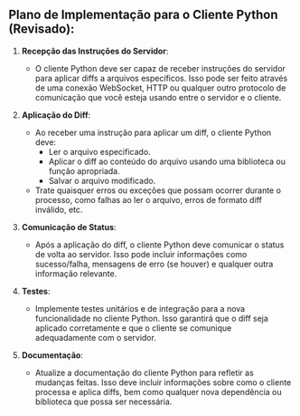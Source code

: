## Plano de Implementação para o Cliente Python (Revisado):

1. **Recepção das Instruções do Servidor**:
   - O cliente Python deve ser capaz de receber instruções do servidor para aplicar diffs a arquivos específicos. Isso pode ser feito através de uma conexão WebSocket, HTTP ou qualquer outro protocolo de comunicação que você esteja usando entre o servidor e o cliente.

2. **Aplicação do Diff**:
   - Ao receber uma instrução para aplicar um diff, o cliente Python deve:
     - Ler o arquivo especificado.
     - Aplicar o diff ao conteúdo do arquivo usando uma biblioteca ou função apropriada.
     - Salvar o arquivo modificado.
   - Trate quaisquer erros ou exceções que possam ocorrer durante o processo, como falhas ao ler o arquivo, erros de formato diff inválido, etc.

3. **Comunicação de Status**:
   - Após a aplicação do diff, o cliente Python deve comunicar o status de volta ao servidor. Isso pode incluir informações como sucesso/falha, mensagens de erro (se houver) e qualquer outra informação relevante.

4. **Testes**:
   - Implemente testes unitários e de integração para a nova funcionalidade no cliente Python. Isso garantirá que o diff seja aplicado corretamente e que o cliente se comunique adequadamente com o servidor.

5. **Documentação**:
   - Atualize a documentação do cliente Python para refletir as mudanças feitas. Isso deve incluir informações sobre como o cliente processa e aplica diffs, bem como qualquer nova dependência ou biblioteca que possa ser necessária.